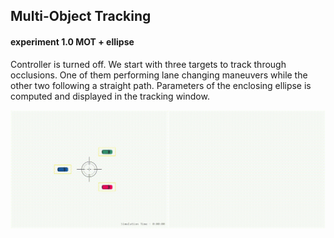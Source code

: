## Multi-Object Tracking


#### experiment 1.0 MOT + ellipse
Controller is turned off. We start with three targets to track through occlusions. One of them performing lane changing maneuvers while the other two following a straight path. Parameters of the enclosing ellipse is computed and displayed in the tracking window.

![mot_ellipse.gif](./gifs/mot_ellipse.gif)


